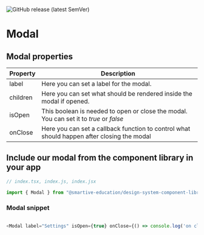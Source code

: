![GitHub release (latest SemVer)](https://img.shields.io/github/v/release/smartive-education/design-system-component-library-yeahyeahyeah)
# Modal
## Modal properties
| Property|Description|
|-|-|
|label|Here you can set a label for the modal.|
|children|Here you can set what should be rendered inside the modal if opened.|
|isOpen|This boolean is needed to open or close the modal. You can set it to *true* or *false*|
|onClose|Here you can set a callback function to control what should happen after closing the modal|

## Include our modal from the component library in your app

```js
// index.tsx, index.js, index.jsx

import { Modal } from "@smartive-education/design-system-component-library-yeahyeahyeah"
```

### Modal snippet

```js

<Modal label="Settings" isOpen={true} onClose={() => console.log('on close triggered')}>Settings</Modal>

```
